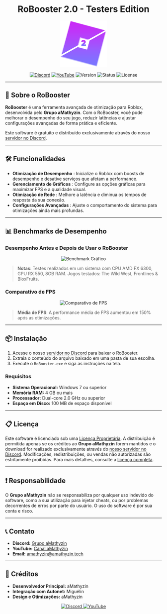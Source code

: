 <h1 align="center">RoBooster 2.0 - Testers Edition</h1>

<p align="center">
  <img src="./img/logo.png" alt="RoBooster Logo" width="150" height="150"/>
</p>

<p align="center">
  <a href="https://amathyzin.tech/discord"><img src="https://img.shields.io/badge/Discord-7289DA?style=for-the-badge&logo=discord&logoColor=white" alt="Discord"></a>
  <a href="https://youtube.com/@amathyzin"><img src="https://img.shields.io/badge/YouTube-FF0000?style=for-the-badge&logo=youtube&logoColor=white" alt="YouTube"></a>
  <img src="https://img.shields.io/badge/version-2.0-blue?style=for-the-badge" alt="Version">
  <img src="https://img.shields.io/badge/status-in%20development-orange?style=for-the-badge" alt="Status">
  <img src="https://img.shields.io/badge/license-proprietary-red?style=for-the-badge" alt="License">
</p>

---

## 🚀 Sobre o RoBooster

**RoBooster** é uma ferramenta avançada de otimização para Roblox, desenvolvida pelo **Grupo aMathyzin**. Com o RoBooster, você pode melhorar o desempenho do seu jogo, reduzir latências e ajustar configurações avançadas de forma prática e eficiente.

Este software é gratuito e distribuído exclusivamente através do nosso [servidor no Discord](https://amathyzin.tech/discord).

---

## 🛠️ Funcionalidades

- **Otimização de Desempenho** <i class="fa-solid fa-bolt"></i>: Inicialize o Roblox com boosts de desempenho e desative serviços que afetam a performance.
- **Gerenciamento de Gráficos** <i class="fa-solid fa-tv"></i>: Configure as opções gráficas para maximizar FPS e a qualidade visual.
- **Otimização de Rede** <i class="fa-solid fa-wifi"></i>: Melhore a latência e diminua os tempos de resposta da sua conexão.
- **Configurações Avançadas** <i class="fa-solid fa-sliders-h"></i>: Ajuste o comportamento do sistema para otimizações ainda mais profundas.

---

## 📊 Benchmarks de Desempenho

### Desempenho Antes e Depois de Usar o RoBooster

<p align="center">
  <img src="https://via.placeholder.com/800x400.png?text=Benchmark+Graph+Before+and+After" alt="Benchmark Gráfico" width="80%">
</p>

> **Notas**: Testes realizados em um sistema com CPU AMD FX 6300, GPU RX 550, 8GB RAM. Jogos testados: The Wild West, Frontlines & BloxFruits.

### Comparativo de FPS

<p align="center">
  <img src="https://via.placeholder.com/800x400.png?text=FPS+Comparison" alt="Comparativo de FPS" width="80%">
</p>

> **Média de FPS**: A performance média de FPS aumentou em 150% após as otimizações.

---

## 📦 Instalação

1. Acesse o nosso [servidor no Discord](https://amathyzin.tech/discord) para baixar o RoBooster.
2. Extraia o conteúdo do arquivo baixado em uma pasta de sua escolha.
3. Execute o `RoBooster.exe` e siga as instruções na tela.

### **Requisitos**

- **Sistema Operacional:** Windows 7 ou superior
- **Memória RAM:** 4 GB ou mais
- **Processador:** Dual-core 2.0 GHz ou superior
- **Espaço em Disco:** 100 MB de espaço disponível

---

## 📋 Licença

Este software é licenciado sob uma [Licença Proprietária](./LICENSE). A distribuição é permitida apenas se os créditos ao **Grupo aMathyzin** forem mantidos e o download for realizado exclusivamente através do [nosso servidor no Discord](https://amathyzin.tech/discord). Modificações, redistribuições, ou vendas não autorizadas são estritamente proibidas. Para mais detalhes, consulte a [licença completa](./LICENSE).

---

## ❗ Responsabilidade

O **Grupo aMathyzin** não se responsabiliza por qualquer uso indevido do software, como a sua utilização para injetar cheats, ou por problemas decorrentes de erros por parte do usuário. O uso do software é por sua conta e risco.

---

## 📞 Contato

- **Discord:** [Grupo aMathyzin](https://amathyzin.tech/discord)
- **YouTube:** [Canal aMathyzin](https://youtube.com/@amathyzin)
- **Email:** amathyzin@amathyzin.tech

---

## 🌟 Créditos

- **Desenvolvedor Principal:** aMathyzin
- **Integração com Autonet:** Miguélin
- **Design e Otimizações:** aMathyzin

<p align="center">
    <a href="https://amathyzin.tech/discord" target="_blank">
        <img src="https://img.shields.io/badge/Discord-7289DA?style=for-the-badge&logo=discord&logoColor=white" alt="Discord">
    </a>
    <a href="https://youtube.com/@amathyzin" target="_blank">
        <img src="https://img.shields.io/badge/YouTube-FF0000?style=for-the-badge&logo=youtube&logoColor=white" alt="YouTube">
    </a>
</p>
